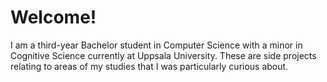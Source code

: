 # Welcome!
I am a third-year Bachelor student in Computer Science with a minor in Cognitive Science currently at Uppsala 
University. These are side projects relating to areas of my studies that I was particularly curious about. 
